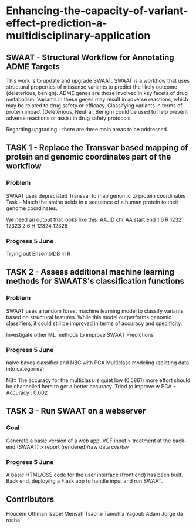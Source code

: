 # Enhancing-the-capacity-of-variant-effect-prediction-a-multidisciplinary-application


##  SWAAT - Structural Workflow for Annotating ADME Targets
This work is to update and upgrade SWAAT. SWAAT is a workflow that uses structural properties of missense variants to predict the likely outcome (deleterious, benign). ADME genes are those involved in key facets of drug metabolism. Variants in these genes may result in adverse reactions, which may be related to drug safety or efficacy. Classifying variants in terms of protein impact (Deleterious, Neutral, Benign) could be used to help prevent adverse reactions or assist in drug safety protocols.


Regarding upgrading - there are three main areas to be addressed.


## TASK 1 - Replace the Transvar based mapping of protein and genomic coordinates part of the workflow

### Problem
SWAAT uses depreciated Transvar to map genomic to protein coordinates
Task - 
Match the amino acids in a sequence of a human protein to their genome coordinates. 

We need an output that looks like this:
AA_ID	chr	AA	start	end
1	    6	  R 	12321	12323
2	    6	  H	  12324	12326

### Progress  5 June
Trying out EnsemblDB in R

## TASK 2 - Assess additional machine learning methods for SWAATS's classification functions
### Problem
SWAAT uses a random forest machine learning model to classify variants based on structural features. 
While this model outperforms genomic classifiers, it could still be improved in terms of accuracy and specificity. 

Investigate other ML methods to improve SWAAT Predictions


### Progress  5 June
naive bayes classifier and NBC with PCA
Multiclass modeling  (splitting data into categories) 

NB:: The accuracy for the multiclass is quiet low  (0.5861) more effort should 
be channelled here to get a better accuracy. Tried to improve w PCA - Accuracy : 0.602        

## TASK 3 - Run SWAAT on a webserver
### Goal
Generate a basic version of a web app.
VCF input > treatment at the back-end (SWAAT) > report (rendered)/raw data cvs/tsv 

### Progress 5 June
A basic HTML/CSS code for the user interface (front end) has been built. 
Back end, deploying a Flask app to handle input and run SWAAT.


## Contributors
Houcem Othman
Isabel Mensah
Tsaone Tamuhla
Yagoub Adam
Jorge da rocha 
